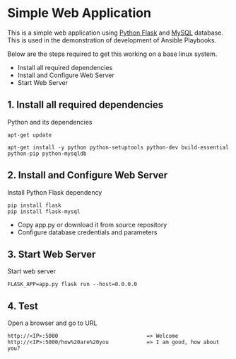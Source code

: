 # Simple Web Application

This is a simple web application using [Python Flask](http://flask.pocoo.org/) and [MySQL](https://www.mysql.com/) database. 
This is used in the demonstration of development of Ansible Playbooks.
  
  Below are the steps required to get this working on a base linux system.
  
  - Install all required dependencies
  - Install and Configure Web Server
  - Start Web Server
   
## 1. Install all required dependencies
  
  Python and its dependencies
  
    apt-get update

    apt-get install -y python python-setuptools python-dev build-essential python-pip python-mysqldb

   
## 2. Install and Configure Web Server

Install Python Flask dependency

    pip install flask
    pip install flask-mysql

- Copy app.py or download it from source repository
- Configure database credentials and parameters 

## 3. Start Web Server

Start web server

    FLASK_APP=app.py flask run --host=0.0.0.0
    
## 4. Test

Open a browser and go to URL

    http://<IP>:5000                            => Welcome
    http://<IP>:5000/how%20are%20you            => I am good, how about you?
